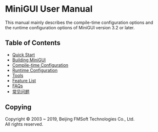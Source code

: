 # MiniGUI User Manual

This manual mainly describes the compile-time configuration options and
the runtime configuration options of MiniGUI version 3.2 or later.

## Table of Contents

- [Quick Start](MiniGUIUserManualQuickStart.md)
- [Building MiniGUI](MiniGUIUserManualBuildingMiniGUI.md)
- [Compile-time Configuration](MiniGUIUserManualCompiletimeConfiguration.md)
- [Runtime Configuration](MiniGUIUserManualRuntimeConfiguration.md)
- [Tools](MiniGUIUserManualTools.md)
- [Feature List](MiniGUIUserManualFeatureList.md)
- [FAQs](MiniGUIUserManualFAQsEN.md)
- [常见问题](MiniGUIUserManualFAQsZH.md)

## Copying

Copyright © 2003 \~ 2019, Beijing FMSoft Technologies Co., Ltd.  
All rights reserved.


